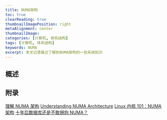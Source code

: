 ```yaml
---
title: NUMA架构
toc: true
clearReading: true
thumbnailImagePosition: right
metaAlignment: center
thumbnailImage:
categories: [计算机, 体系结构]
tags: [计算机, 体系结构]
keywords: NUMA
excerpt: 本文记录最近了解到NUMA架构的一些系统知识
---
```


## 概述

## 附录

[理解 NUMA 架构](https://izsk.me/2022/06/02/System-Understanding-NUMA-Architecture/)
[Understanding NUMA Architecture](https://linuxhint.com/understanding_numa_architecture/)
[Linux 内核 101：NUMA 架构](https://zhuanlan.zhihu.com/p/62795773)
[十年后数据库还是不敢拥抱 NUMA？](https://plantegg.github.io/2021/05/14/%E5%8D%81%E5%B9%B4%E5%90%8E%E6%95%B0%E6%8D%AE%E5%BA%93%E8%BF%98%E6%98%AF%E4%B8%8D%E6%95%A2%E6%8B%A5%E6%8A%B1NUMA/)
